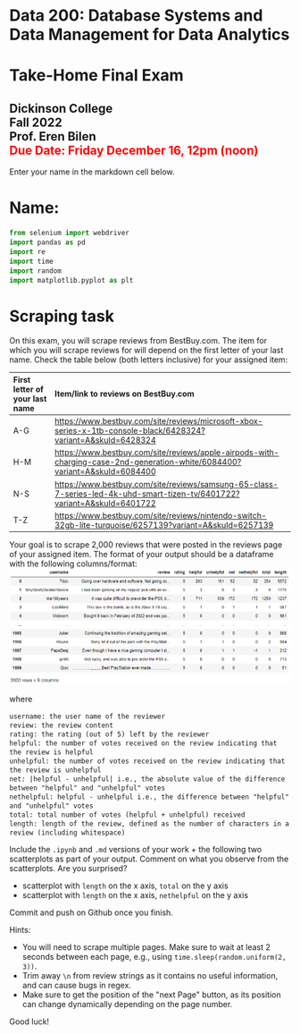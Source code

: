 # Data 200: Database Systems and Data Management for Data Analytics


# Take-Home Final Exam

**Dickinson College**<br/>
**Fall 2022**<br/>
Prof. Eren Bilen<br/>
<font color='red'>**Due Date:** Friday December 16, 12pm (noon) </font>
---
Enter your name in the markdown cell below.

# Name:


```python
from selenium import webdriver
import pandas as pd
import re
import time 
import random
import matplotlib.pyplot as plt
```

# Scraping task

On this exam, you will scrape reviews from BestBuy.com. The item for which you will scrape reviews for will depend on the first letter of your last name. Check the table below (both letters inclusive) for your assigned item:

|First letter of your last name | Item/link to reviews on BestBuy.com
| :---        |    :---   |
|A-G | https://www.bestbuy.com/site/reviews/microsoft-xbox-series-x-1tb-console-black/6428324?variant=A&skuId=6428324
|H-M | https://www.bestbuy.com/site/reviews/apple-airpods-with-charging-case-2nd-generation-white/6084400?variant=A&skuId=6084400
|N-S | https://www.bestbuy.com/site/reviews/samsung-65-class-7-series-led-4k-uhd-smart-tizen-tv/6401722?variant=A&skuId=6401722
|T-Z | https://www.bestbuy.com/site/reviews/nintendo-switch-32gb-lite-turquoise/6257139?variant=A&skuId=6257139


Your goal is to scrape 2,000 reviews that were posted in the reviews page of your assigned item. The format of your output should be a dataframe with the following columns/format:
<br>
![title](ss1.png)

where
```
username: the user name of the reviewer
review: the review content
rating: the rating (out of 5) left by the reviewer
helpful: the number of votes received on the review indicating that the review is helpful
unhelpful: the number of votes received on the review indicating that the review is unhelpful
net: |helpful - unhelpful| i.e., the absolute value of the difference between "helpful" and "unhelpful" votes
nethelpful: helpful - unhelpful i.e., the difference between "helpful" and "unhelpful" votes
total: total number of votes (helpful + unhelpful) received
length: length of the review, defined as the number of characters in a review (including whitespace)
```

Include the `.ipynb` and `.md` versions of your work + the following two scatterplots as part of your output. Comment on what you observe from the scatterplots. Are you surprised?
* scatterplot with `length` on the x axis, `total` on the y axis
* scatterplot with `length` on the x axis, `nethelpful` on the y axis

Commit and push on Github once you finish.

Hints: 
* You will need to scrape multiple pages. Make sure to wait at least 2 seconds between each page, e.g., using `time.sleep(random.uniform(2, 3))`.
* Trim away `\n` from review strings as it contains no useful information, and can cause bugs in regex.
* Make sure to get the position of the "next Page" button, as its position can change dynamically depending on the page number.

Good luck!


```python

```
